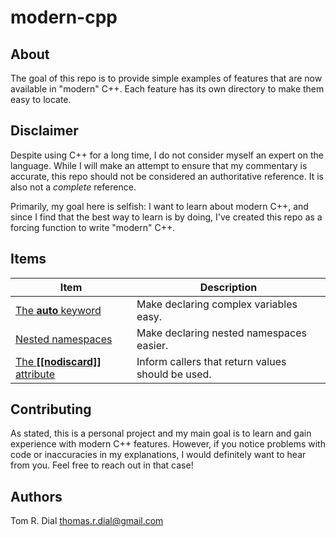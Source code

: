 # modern-cpp

## About

The goal of this repo is to provide simple examples of features that are now
available in "modern" C++. Each feature has its own directory to make them
easy to locate.

## Disclaimer

Despite using C++ for a long time, I do not consider myself an expert on the
language. While I will make an attempt to ensure that my commentary is
accurate, this repo should not be considered an authoritative reference. It
is also not a *complete* reference.

Primarily, my goal here is selfish: I want to learn about modern C++, and
since I find that the best way to learn is by doing, I've created this repo
as a forcing function to write "modern" C++.

## Items
| **Item** | Description |
| -------- | ----------- |
| [The **auto** keyword](/items/auto) | Make declaring complex variables easy. | 
| [Nested namespaces](/items/nested-namespaces) | Make declaring nested namespaces easier. |
| [The **[[nodiscard]]** attribute](/items/nodiscard) | Inform callers that return values should be used. |

## Contributing

As stated, this is a personal project and my main goal is to learn and gain
experience with modern C++ features. However, if you notice problems with code
or inaccuracies in my explanations, I would definitely want to hear from you.
Feel free to reach out in that case!

## Authors
Tom R. Dial <thomas.r.dial@gmail.com>

